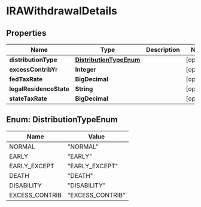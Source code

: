 

# IRAWithdrawalDetails


## Properties

| Name | Type | Description | Notes |
|------------ | ------------- | ------------- | -------------|
|**distributionType** | [**DistributionTypeEnum**](#DistributionTypeEnum) |  |  [optional] |
|**excessContribYr** | **Integer** |  |  [optional] |
|**fedTaxRate** | **BigDecimal** |  |  [optional] |
|**legalResidenceState** | **String** |  |  [optional] |
|**stateTaxRate** | **BigDecimal** |  |  [optional] |



## Enum: DistributionTypeEnum

| Name | Value |
|---- | -----|
| NORMAL | &quot;NORMAL&quot; |
| EARLY | &quot;EARLY&quot; |
| EARLY_EXCEPT | &quot;EARLY_EXCEPT&quot; |
| DEATH | &quot;DEATH&quot; |
| DISABILITY | &quot;DISABILITY&quot; |
| EXCESS_CONTRIB | &quot;EXCESS_CONTRIB&quot; |



